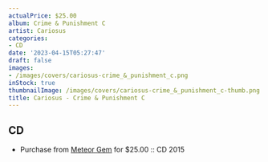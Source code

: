 ```yaml
---
actualPrice: $25.00
album: Crime & Punishment C
artist: Cariosus
categories:
- CD
date: '2023-04-15T05:27:47'
draft: false
images:
- /images/covers/cariosus-crime_&_punishment_c.png
inStock: true
thumbnailImage: /images/covers/cariosus-crime_&_punishment_c-thumb.png
title: Cariosus - Crime & Punishment C
---
```


## CD
* Purchase from [Meteor Gem](https://meteor-gem.com/products/used-cariosus-crime-punishment-cd) for $25.00 :: CD 2015
